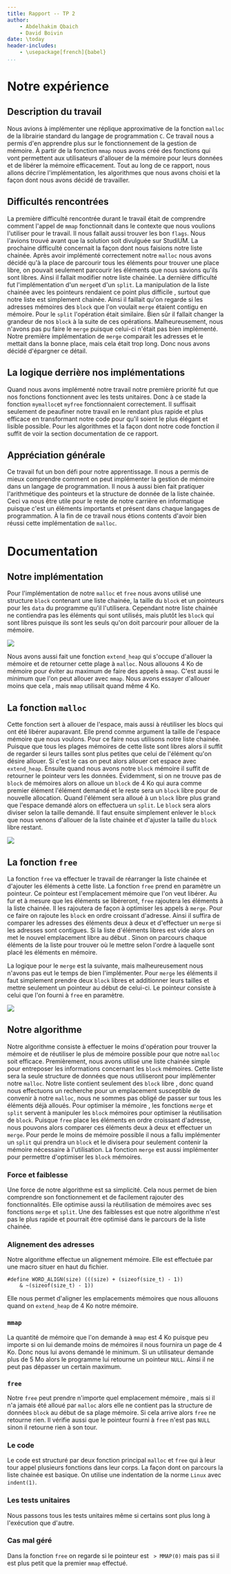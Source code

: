 ```yaml
---
title: Rapport -- TP 2
author:
    - Abdelhakim Qbaich
    - David Boivin 
date: \today
header-includes:
    - \usepackage[french]{babel}
...
```


# Notre expérience

## Description du travail

Nous avions à implémenter une réplique approximative de la fonction
`malloc` de la librairie standard du langage de programmation `C`. Ce
travail nous a permis d'en apprendre plus sur le fonctionnement de la
gestion de mémoire. À partir de la fonction `mmap` nous avons créé des
fonctions qui vont permettent aux utilisateurs d'allouer de la mémoire
pour leurs données et de libérer la mémoire efficacement. Tout au long
de ce rapport, nous allons décrire l'implémentation, les algorithmes
que nous avons choisi et la façon dont nous avons décidé de
travailler.

##  Difficultés rencontrées

La première difficulté rencontrée durant le travail était de
comprendre comment l'appel de `mmap` fonctionnait dans le contexte
que nous voulions l'utiliser pour le travail.
Il nous fallait aussi trouver les bon `flags`. Nous l'avions
trouvé avant que la solution soit divulguée sur StudiUM. La prochaine
difficulté concernait la façon dont nous faisions notre liste
chainée. Après avoir implémenté correctement notre `malloc` nous avons
décidé qu'à la place de parcourir tous les éléments pour trouver une
place libre, on pouvait seulement parcourir les éléments que nous
savions qu'ils sont libres. Ainsi il fallait modifier notre liste
chainée.  La dernière difficulté fut l'implémentation d'un `merge`et
d'un `split`. La manipulation de la liste chainée avec les pointeurs
rendaient ce point plus difficile , surtout que notre liste est
simplement chainée. Ainsi il faillait qu'on regarde si les adresses
mémoires des `block` que l'on voulait `merge` étaient contigu en
mémoire. Pour le `split` l'opération était similaire. Bien sûr il
fallait changer la grandeur de nos `block` à la suite de ces
opérations.  Malheureusement, nous n'avons pas pu faire le `merge`
puisque celui-ci n'était pas bien implémenté. Notre première
implémentation de `merge` comparait les adresses et le mettait dans la
bonne place, mais cela était trop long. Donc nous avons décidé d'épargner ce détail.

## La logique derrière nos implémentations

Quand nous avons implémenté notre travail notre première priorité fut
que nos fonctions fonctionnent avec les tests unitaires. Donc à ce
stade la fonction `mymalloc`et `myfree` fonctionnaient
correctement. Il suffisait seulement de peaufiner notre travail en le
rendant plus rapide et plus efficace en transformant notre code pour
qu'il soient le plus élégant et lisible possible. Pour les algorithmes
et la façon dont notre code fonction il suffit de voir la section
documentation de ce rapport.

## Appréciation générale

Ce travail fut un bon défi pour notre apprentissage. Il nous a permis
de mieux comprendre comment on peut implémenter la gestion de mémoire
dans un langage de programmation. Il nous à aussi bien fait pratiquer
l'arithmétique des pointeurs et la structure de donnée de la liste
chainée. Ceci va nous être utile pour le reste de notre carrière en
informatique puisque c'est un éléments importants et présent dans
chaque langages de programmation. À la fin de ce travail nous étions
contents d'avoir bien réussi cette implémentation de `malloc`. 

# Documentation

## Notre implémentation

Pour l'implémentation de notre `malloc` et `free` nous avons utilisé
une structure `block` contenant une liste chainée, la taille du
`block` et un pointeurs pour les `data` du programme qu'il
l'utilisera. Cependant notre liste chainée ne contiendra pas les
éléments qui sont utilisés, mais plutôt les `block` qui sont libres
puisque ils sont les seuls qu'on doit parcourir pour allouer de la
mémoire.

![](images/malloc.png)

Nous avons aussi fait une fonction `extend_heap` qui s'occupe d'allouer la
mémoire et de retourner cette plage à `malloc`. Nous allouons 4 Ko de
mémoire pour éviter au maximum de faire des appels à `mmap`. C'est
aussi le minimum que l'on peut allouer avec `mmap`. Nous avons essayer
d'allouer moins que cela , mais `mmap` utilisait quand même 4 Ko.

## La fonction `malloc`

Cette fonction sert à allouer de l'espace, mais aussi à réutiliser les
blocs qui ont été libérer auparavant. Elle prend comme argument la
taille de l'espace mémoire que nous voulons.  Pour ce faire nous
utilisons notre liste chainée. Puisque que tous les plages mémoires de
cette liste sont libres alors il suffit de regarder si leurs tailles
sont plus petites que celui de l'élément qu'on désire allouer. Si
c'est le cas on peut alors allouer cet espace avec `extend_heap`. Ensuite
quand nous avons notre `block` mémoire il suffit de retourner le
pointeur vers les données. Évidemment, si on ne trouve pas de `block` de
mémoires alors on alloue un `block` de 4 Ko qui aura comme premier
élément l'élément demandé et le reste sera un `block` libre pour de
nouvelle allocation. Quand l'élément sera alloué à un `block` libre
plus grand que l'espace demandé alors on effectuera un `split`. Le
`block` sera alors diviser selon la taille demandé. Il faut ensuite
simplement enlever le `block` que nous venons d'allouer de la liste
chainée et d'ajuster la taille du `block` libre restant.

![](images/split.png)

## La fonction `free`

La fonction `free` va effectuer le travail de réarranger la liste
chainée et d'ajouter les éléments à cette liste. La fonction `free`
prend en paramètre un pointeur. Ce pointeur est l'emplacement mémoire
que l'on veut libérer. Au fur et à mesure que les éléments se
libéreront, `free` rajoutera les éléments à la liste chainée. Il les
rajoutera de façon à optimiser les appels à `merge`. Pour ce faire on
rajoute les `block` en ordre croissant d'adresse. Ainsi il suffira de
comparer les adresses des éléments deux à deux et d'effectuer un
`merge` si les adresses sont contigues. Si la liste d'éléments libres
est vide alors on met le nouvel emplacement libre au début . Sinon on
parcours chaque éléments de la liste pour trouver où le mettre selon
l'ordre à laquelle sont placé les éléments en mémoire. 

La logique pour le `merge` est la suivante, mais malheureusement nous
n'avons pas eut le temps de bien l'implémenter. Pour `merge` les
éléments il faut simplement prendre deux `block` libres et additionner
leurs tailles et mettre seulement un pointeur au début de celui-ci. Le
pointeur consiste à celui que l'on fourni à `free` en paramètre.

![](images/merge.png)


## Notre algorithme

Notre algorithme consiste à effectuer le moins d'opération pour trouver
la mémoire et de réutiliser le plus de mémoire possible pour que notre
`malloc` soit efficace. Premièrement, nous avons utilisé une liste
chainée simple pour entreposer les informations concernant les `block`
mémoires. Cette liste sera la seule structure de données que nous
utiliseront pour implémenter notre `malloc`.  Notre liste contient
seulement des `block` libre , donc quand nous effectuons un recherche
pour un emplacement susceptible de convenir à notre `malloc`, nous ne
sommes pas obligé de passer sur tous les éléments déjà alloués. Pour
optimiser la mémoire , les fonctions `merge` et `split` servent à
manipuler les `block` mémoires pour optimiser la réutilisation de
`block`. Puisque `free` place les éléments en ordre croissant
d'adresse, nous pouvons alors comparer ces éléments deux à deux et
effectuer un `merge`. Pour perde le moins de mémoire possible il nous
a fallu implémenter un `split` qui prendra un `block` et le divisera
pour seulement contenir la mémoire nécessaire à l'utilisation. La
fonction `merge` est aussi implémenter pour permettre d'optimiser les
`block` mémoires.

### Force et faiblesse

Une force de notre algorithme est sa simplicité. Cela nous permet de
bien comprendre son fonctionnement et de facilement rajouter des
fonctionnalités. Elle optimise aussi la réutilisation de mémoires
avec ses fonctions `merge` et `split`. Une des faiblesses est que
notre algorithme n'est pas le plus rapide et pourrait être optimisé
dans le parcours de la liste chainée.

### Alignement des adresses

Notre algorithme effectue un alignement mémoire. Elle est effectuée par une macro situer en haut du fichier.

```
#define WORD_ALIGN(size) (((size) + (sizeof(size_t) - 1))
    & ~(sizeof(size_t) - 1))
```

Elle nous permet d'aligner les emplacements mémoires que nous allouons
quand on `extend_heap` de 4 Ko notre mémoire.

### `mmap`

La quantité de mémoire que l'on demande à `mmap` est 4 Ko puisque peu
importe si on lui demande moins de mémoires il nous fournira un page
de 4 Ko. Donc nous lui avons demandé le minimum. Si un utilisateur
demande plus de 5 Mo alors le programme lui retourne un pointeur
`NULL`. Ainsi il ne peut pas dépasser un certain maximum.

### `free`

Notre `free` peut prendre n'importe quel emplacement mémoire , mais si
il n'a jamais été alloué par `malloc` alors elle ne contient pas la
structure de données `block` au début de sa plage mémoire. Si cela
arrive alors `free` ne retourne rien. Il vérifie aussi que le pointeur
fourni à `free` n'est pas `NULL` sinon il retourne rien à son tour.

### Le code

Le code est structuré par deux fonction principal `malloc` et `free`
qui à leur tour appel plusieurs fonctions dans leur corps. La façon
dont on parcours la liste chainée est basique.
On utilise une indentation de la norme `Linux` avec `indent(1)`.

### Les tests unitaires

Nous passons tous les tests unitaires même si certains sont plus long à
l'exécution que d'autre.

### Cas mal géré

Dans la fonction `free` on regarde si le pointeur est ` > MMAP(0)` mais pas si il est plus petit que la premier `mmap` effectué.
